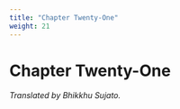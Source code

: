 ```yaml
---
title: "Chapter Twenty-One"
weight: 21
---
```


# Chapter Twenty-One

*Translated by Bhikkhu Sujato.*

